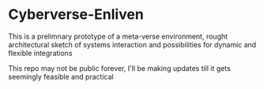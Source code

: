 # Cyberverse-Enliven

This is a prelimnary prototype of a meta-verse environment, rought architectural sketch of systems interaction and possibilities for dynamic and flexible integrations

This repo may not be public forever, I'll be making updates till it gets seemingly feasible and practical

